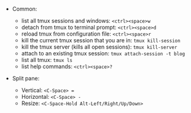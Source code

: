 - Common:
  - list all tmux sessions and windows: `<ctrl><space>w` 
  - detach from tmux to terminal prompt: `<ctrl><space>d` 
  - reload tmux from configuration file: `<ctrl><space>r`
  - kill the current tmux session that you are in: `tmux kill-session`
  - kill the tmux server (kills all open sessions): `tmux kill-server`
  - attach to an existing tmux session: `tmux attach-session -t blog`
  - list all tmux: `tmux ls`
  - list help commands: `<ctrl><space>?`

- Split pane:
  - Vertical: `<C-Space> =`
  - Horizontal: `<C-Space> -`
  - Resize: `<C-Space-Hold Alt-Left/Right/Up/Down>`
